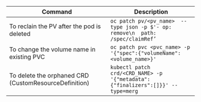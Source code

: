 | Command | Description |
| --------| ----------- |
| To reclain the PV after the pod is deleted |  `oc patch pv/<pv_name>  --type json -p $'- op: remove\n  path: /spec/claimRef’` |
| To change the volume name in existing PVC | `oc patch pvc <pvc_name> -p '{"spec":{"volumeName": <volume_name>}'` |
| To delete the orphaned CRD (CustomResourceDefinition) | `kubectl patch crd/<CRD_NAME> -p '{"metadata":{"finalizers":[]}}' --type=merg`
